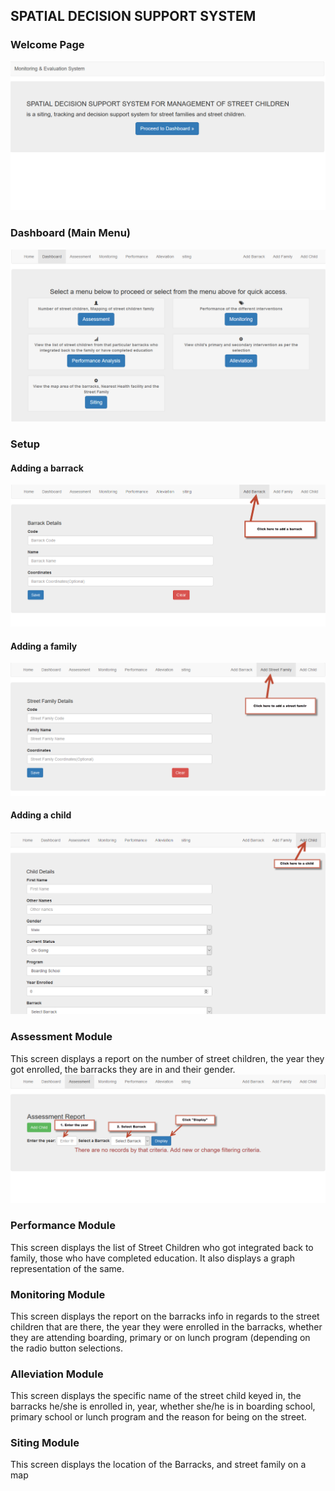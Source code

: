 ## SPATIAL DECISION SUPPORT SYSTEM
### Welcome Page
![Welcome](src/main/resources/static/images/welcome.png)
### Dashboard (Main Menu)
![Dashboard](src/main/resources/static/images/dashboard.png)
### Setup
#### Adding a barrack
![Add a Barrack](src/main/resources/static/images/add-barrack.png)
#### Adding a family
![Add a Family](src/main/resources/static/images/add-family.png)
#### Adding a child
![Add a Child](src/main/resources/static/images/add-child.png)
### Assessment Module
This screen displays a report on the number of street children, the year they got enrolled, the barracks they are in and their gender.  
![Add a Child](src/main/resources/static/images/assessment.png)
### Performance Module
This screen displays the list of Street Children who got integrated back to family, those who have completed education. It also displays a graph representation of the same.  
### Monitoring Module
This screen displays the report on the barracks info in regards to the street children that are there, the year they were enrolled in the barracks, whether they are attending boarding,    primary or on lunch program (depending on the radio button selections.  
### Alleviation Module  
This screen displays the specific name of the street child keyed in, the barracks he/she is enrolled in, year, whether she/he is in boarding school, primary school or lunch program and the reason for being on the street.  
### Siting Module
This screen displays the location of the Barracks, and street family on a map	 

